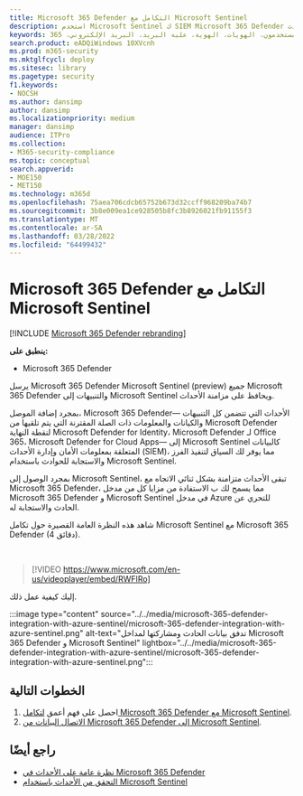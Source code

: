 ```yaml
---
title: Microsoft 365 Defender التكامل مع Microsoft Sentinel
description: استخدم Microsoft Sentinel ك SIEM Microsoft 365 Defender الأحداث والحوادث.
keywords: الأحداث والتنبيهات، التحقيق، التحليل، الاستجابة، الارتباط، الهجوم، الأجهزة، الأجهزة، المستخدمون، الهويات، الهوية، علبة البريد، البريد الإلكتروني، 365، microsoft، m365
search.product: eADQiWindows 10XVcnh
ms.prod: m365-security
ms.mktglfcycl: deploy
ms.sitesec: library
ms.pagetype: security
f1.keywords:
- NOCSH
ms.author: dansimp
author: dansimp
ms.localizationpriority: medium
manager: dansimp
audience: ITPro
ms.collection:
- M365-security-compliance
ms.topic: conceptual
search.appverid:
- MOE150
- MET150
ms.technology: m365d
ms.openlocfilehash: 75aea706cdcb65752b673d32ccff968209ba74b7
ms.sourcegitcommit: 3b8e009ea1ce928505b8fc3b8926021fb91155f3
ms.translationtype: MT
ms.contentlocale: ar-SA
ms.lasthandoff: 03/28/2022
ms.locfileid: "64499432"
---
```

# <a name="microsoft-365-defender-integration-with-microsoft-sentinel"></a>Microsoft 365 Defender التكامل مع Microsoft Sentinel

[!INCLUDE [Microsoft 365 Defender rebranding](../includes/microsoft-defender.md)]

**ينطبق على:**
- Microsoft 365 Defender

يرسل Microsoft 365 Defender Microsoft Sentinel (preview) جميع Microsoft 365 Defender والتنبيهات إلى Microsoft Sentinel ويحافظ على مزامنة الأحداث. 

بمجرد إضافة الموصل، Microsoft 365 Defender&mdash; الأحداث التي تتضمن كل التنبيهات والكيانات والمعلومات ذات الصلة المقترنة التي يتم تلقيها من Microsoft Defender لنقطة النهاية Microsoft Defender for Identity، Microsoft Defender لـ Office 365، Microsoft Defender for Cloud Apps&mdash; إلى Microsoft Sentinel كالبيانات المتعلقة بمعلومات الأمان وإدارة الأحداث (SIEM)، مما يوفر لك السياق لتنفيذ الفرز والاستجابة للحوادث باستخدام Microsoft Sentinel. 

بمجرد الوصول إلى Microsoft Sentinel، تبقى الأحداث متزامنة بشكل ثنائي الاتجاه مع Microsoft 365 Defender، مما يسمح لك ب الاستفادة من مزايا كل من مدخل Microsoft 365 Defender و Microsoft Sentinel في مدخل Azure للتحري عن الحادث والاستجابة له.

شاهد هذه النظرة العامة القصيرة حول تكامل Microsoft Sentinel مع Microsoft 365 Defender (4 دقائق).

<br>

>[!VIDEO https://www.microsoft.com/en-us/videoplayer/embed/RWFIRo]


إليك كيفية عمل ذلك.

:::image type="content" source="../../media/microsoft-365-defender-integration-with-azure-sentinel/microsoft-365-defender-integration-with-azure-sentinel.png" alt-text="تدفق بيانات الحادث ومشاركتها لمداخل Microsoft 365 Defender و Microsoft Sentinel" lightbox="../../media/microsoft-365-defender-integration-with-azure-sentinel/microsoft-365-defender-integration-with-azure-sentinel.png":::

## <a name="next-steps"></a>الخطوات التالية

1. احصل على فهم أعمق [لتكامل Microsoft 365 Defender مع Microsoft Sentinel](/azure/sentinel/microsoft-365-defender-sentinel-integration).
2. [الاتصال البيانات من Microsoft 365 Defender إلى Microsoft Sentinel](/azure/sentinel/connect-microsoft-365-defender).

## <a name="see-also"></a>راجع أيضًا

- [نظرة عامة على الأحداث في Microsoft 365 Defender](incidents-overview.md)
- [التحقق من الأحداث باستخدام Microsoft Sentinel](/azure/sentinel/tutorial-investigate-cases)

